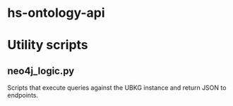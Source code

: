 # hs-ontology-api
# Utility scripts

## neo4j_logic.py
Scripts that execute queries against the UBKG instance and return JSON to endpoints.



